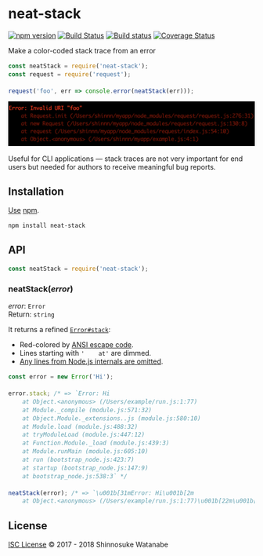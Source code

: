 # neat-stack

[![npm version](https://img.shields.io/npm/v/neat-stack.svg)](https://www.npmjs.com/package/neat-stack)
[![Build Status](https://travis-ci.org/shinnn/neat-stack.svg?branch=master)](https://travis-ci.org/shinnn/neat-stack)
[![Build status](https://ci.appveyor.com/api/projects/status/x8vq3s90c2x0putc/branch/master?svg=true)](https://ci.appveyor.com/project/ShinnosukeWatanabe/neat-stack/branch/master)
[![Coverage Status](https://img.shields.io/coveralls/shinnn/neat-stack.svg)](https://coveralls.io/github/shinnn/neat-stack?branch=master)

Make a color-coded stack trace from an error

```javascript
const neatStack = require('neat-stack');
const request = require('request');

request('foo', err => console.error(neatStack(err)));
```

![screenshot](screenshot.png)

Useful for CLI applications — stack traces are not very important for end users but needed for authors to receive meaningful bug reports.

## Installation

[Use](https://docs.npmjs.com/cli/install) [npm](https://docs.npmjs.com/getting-started/what-is-npm).

```
npm install neat-stack
```

## API

```javascript
const neatStack = require('neat-stack');
```

### neatStack(*error*)

*error*: `Error`  
Return: `string`

It returns a refined [`Error#stack`](https://developer.mozilla.org/docs/Web/JavaScript/Reference/Global_Objects/Error/Stack):

* Red-colored by [ANSI escape code](https://en.wikipedia.org/wiki/ANSI_escape_code).
* Lines starting with `'    at'` are dimmed.
* [Any lines from Node.js internals are omitted](https://github.com/sindresorhus/clean-stack).

```javascript
const error = new Error('Hi');

error.stack; /* => `Error: Hi
    at Object.<anonymous> (/Users/example/run.js:1:77)
    at Module._compile (module.js:571:32)
    at Object.Module._extensions..js (module.js:580:10)
    at Module.load (module.js:488:32)
    at tryModuleLoad (module.js:447:12)
    at Function.Module._load (module.js:439:3)
    at Module.runMain (module.js:605:10)
    at run (bootstrap_node.js:423:7)
    at startup (bootstrap_node.js:147:9)
    at bootstrap_node.js:538:3` */

neatStack(error); /* => `\u001b[31mError: Hi\u001b[2m
    at Object.<anonymous> (/Users/example/run.js:1:77)\u001b[22m\u001b[39m` */
```

## License

[ISC License](./LICENSE) © 2017 - 2018 Shinnosuke Watanabe
